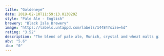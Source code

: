 ```yaml
---
title: "Goldeneye"
date: 2019-02-10T11:59:13.013029Z
style: "Pale Ale - English"
brewery: "Black Isle Brewery"
image: "https://labels.untappd.com/labels/14484?size=hd"
rating: "3.52"
description: "The blend of pale ale, Munich, crystal and wheat malts give Goldeneye its full body and rich gold colour. The initial impression of moderate bitterness balances with a clean finish. Fruity citrus notes of grapefruit and tangerine shine through with a touch of marmalade sweetness. Named after the beautiful birds that have nested in the Scottish Highlands since 1970, not the 1995 James Bond film!"
abv: "5.6"
ibu: "0"
---
```

